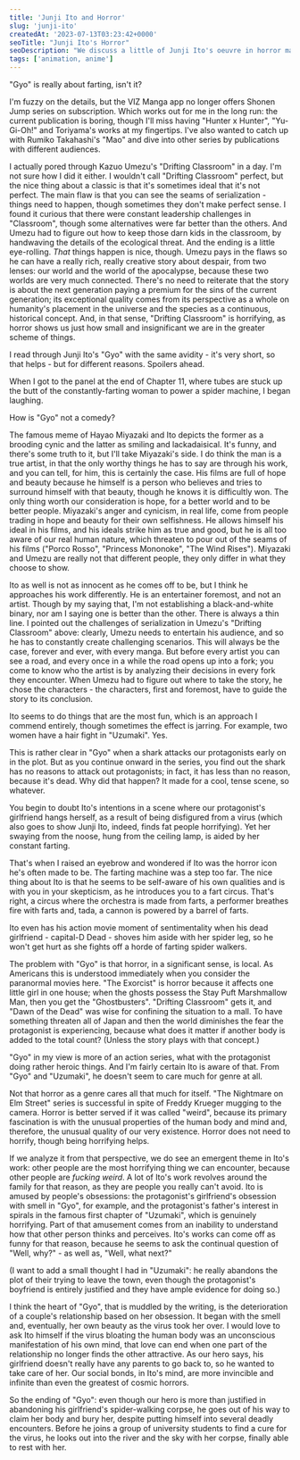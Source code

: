 ```yaml
---
title: 'Junji Ito and Horror'
slug: 'junji-ito'
createdAt: '2023-07-13T03:23:42+0000'
seoTitle: "Junji Ito's Horror"
seoDescription: "We discuss a little of Junji Ito's oeuvre in horror manga."
tags: ['animation, anime']
---
```


"Gyo" is really about farting, isn't it?

I'm fuzzy on the details, but the VIZ Manga app no longer offers Shonen Jump series on subscription. Which works out for me in the long run: the current publication is boring, though I'll miss having "Hunter x Hunter", "Yu-Gi-Oh!" and Toriyama's works at my fingertips. I've also wanted to catch up with Rumiko Takahashi's "Mao" and dive into other series by publications with different audiences.

I actually pored through Kazuo Umezu's "Drifting Classroom" in a day. I'm not sure how I did it either. I wouldn't call "Drifting Classroom" perfect, but the nice thing about a classic is that it's sometimes ideal that it's not perfect. The main flaw is that you can see the seams of serialization - things need to happen, though sometimes they don't make perfect sense. I found it curious that there were constant leadership challenges in "Classroom", though some alternatives were far better than the others. And Umezu had to figure out how to keep those darn kids in the classroom, by handwaving the details of the ecological threat. And the ending is a little eye-rolling. _That_ things happen is nice, though. Umezu pays in the flaws so he can have a really rich, really creative story about despair, from two lenses: our world and the world of the apocalypse, because these two worlds are very much connected. There's no need to reiterate that the story is about the next generation paying a premium for the sins of the current generation; its exceptional quality comes from its perspective as a whole on humanity's placement in the universe and the species as a continuous, historical concept. And, in that sense, "Drifting Classroom" is horrifying, as horror shows us just how small and insignificant we are in the greater scheme of things.

I read through Junji Ito's "Gyo" with the same avidity - it's very short, so that helps - but for different reasons. Spoilers ahead.

When I got to the panel at the end of Chapter 11, where tubes are stuck up the butt of the constantly-farting woman to power a spider machine, I began laughing.

How is "Gyo" not a comedy?

The famous meme of Hayao Miyazaki and Ito depicts the former as a brooding cynic and the latter as smiling and lackadaisical. It's funny, and there's some truth to it, but I'll take Miyazaki's side. I do think the man is a true artist, in that the only worthy things he has to say are through his work, and you can tell, for him, this is certainly the case. His films are full of hope and beauty because he himself is a person who believes and tries to surround himself with that beauty, though he knows it is difficultly won. The only thing worth our consideration is hope, for a better world and to be better people. Miyazaki's anger and cynicism, in real life, come from people trading in hope and beauty for their own selfishness. He allows himself his ideal in his films, and his ideals strike him as true and good, but he is all too aware of our real human nature, which threaten to pour out of the seams of his films ("Porco Rosso", "Princess Mononoke", "The Wind Rises"). Miyazaki and Umezu are really not that different people, they only differ in what they choose to show.

Ito as well is not as innocent as he comes off to be, but I think he approaches his work differently. He is an entertainer foremost, and not an artist. Though by my saying that, I'm not establishing a black-and-white binary, nor am I saying one is better than the other. There is always a thin line. I pointed out the challenges of serialization in Umezu's "Drifting Classroom" above: clearly, Umezu needs to entertain his audience, and so he has to constantly create challenging scenarios. This will always be the case, forever and ever, with every manga. But before every artist you can see a road, and every once in a while the road opens up into a fork; you come to know who the artist is by analyzing their decisions in every fork they encounter. When Umezu had to figure out where to take the story, he chose the characters - the characters, first and foremost, have to guide the story to its conclusion.

Ito seems to do things that are the most fun, which is an approach I commend entirely, though sometimes the effect is jarring. For example, two women have a hair fight in "Uzumaki". Yes.

This is rather clear in "Gyo" when a shark attacks our protagonists early on in the plot. But as you continue onward in the series, you find out the shark has no reasons to attack out protagonists; in fact, it has less than no reason, because it's dead. Why did that happen? It made for a cool, tense scene, so whatever.

You begin to doubt Ito's intentions in a scene where our protagonist's girlfriend hangs herself, as a result of being disfigured from a virus (which also goes to show Junji Ito, indeed, finds fat people horrifying). Yet her swaying from the noose, hung from the ceiling lamp, is aided by her constant farting.

That's when I raised an eyebrow and wondered if Ito was the horror icon he's often made to be. The farting machine was a step too far. The nice thing about Ito is that he seems to be self-aware of his own qualities and is with you in your skepticism, as he introduces you to a fart circus. That's right, a circus where the orchestra is made from farts, a performer breathes fire with farts and, tada, a cannon is powered by a barrel of farts.

Ito even has his action movie moment of sentimentality when his dead girlfriend - capital-D Dead - shoves him aside with her spider leg, so he won't get hurt as she fights off a horde of farting spider walkers.

The problem with "Gyo" is that horror, in a significant sense, is local. As Americans this is understood immediately when you consider the paranormal movies here. "The Exorcist" is horror because it affects one little girl in one house; when the ghosts possess the Stay Puft Marshmallow Man, then you get the "Ghostbusters". "Drifting Classroom" gets it, and "Dawn of the Dead" was wise for confining the situation to a mall. To have something threaten all of Japan and then the world diminishes the fear the protagonist is experiencing, because what does it matter if another body is added to the total count? (Unless the story plays with that concept.)

"Gyo" in my view is more of an action series, what with the protagonist doing rather heroic things. And I'm fairly certain Ito is aware of that. From "Gyo" and "Uzumaki", he doesn't seem to care much for genre at all.

Not that horror as a genre cares all that much for itself. "The Nightmare on Elm Street" series is successful in spite of Freddy Krueger mugging to the camera. Horror is better served if it was called "weird", because its primary fascination is with the unusual properties of the human body and mind and, therefore, the unusual quality of our very existence. Horror does not need to horrify, though being horrifying helps.

If we analyze it from that perspective, we do see an emergent theme in Ito's work: other people are the most horrifying thing we can encounter, because other people are _fucking weird_. A lot of Ito's work revolves around the family for that reason, as they are people you really can't avoid. Ito is amused by people's obsessions: the protagonist's girlfriend's obsession with smell in "Gyo", for example, and the protagonist's father's interest in spirals in the famous first chapter of "Uzumaki", which is genuinely horrifying. Part of that amusement comes from an inability to understand how that other person thinks and perceives. Ito's works can come off as funny for that reason, because he seems to ask the continual question of "Well, why?" - as well as, "Well, what next?"

(I want to add a small thought I had in "Uzumaki": he really abandons the plot of their trying to leave the town, even though the protagonist's boyfriend is entirely justified and they have ample evidence for doing so.)

I think the heart of "Gyo", that is muddled by the writing, is the deterioration of a couple's relationship based on her obsession. It began with the smell and, eventually, her own beauty as the virus took her over. I would love to ask Ito himself if the virus bloating the human body was an unconscious manifestation of his own mind, that love can end when one part of the relationship no longer finds the other attractive. As our hero says, his girlfriend doesn't really have any parents to go back to, so he wanted to take care of her. Our social bonds, in Ito's mind, are more invincible and infinite than even the greatest of cosmic horrors.

So the ending of "Gyo": even though our hero is more than justified in abandoning his girlfriend's spider-walking corpse, he goes out of his way to claim her body and bury her, despite putting himself into several deadly encounters. Before he joins a group of university students to find a cure for the virus, he looks out into the river and the sky with her corpse, finally able to rest with her.
